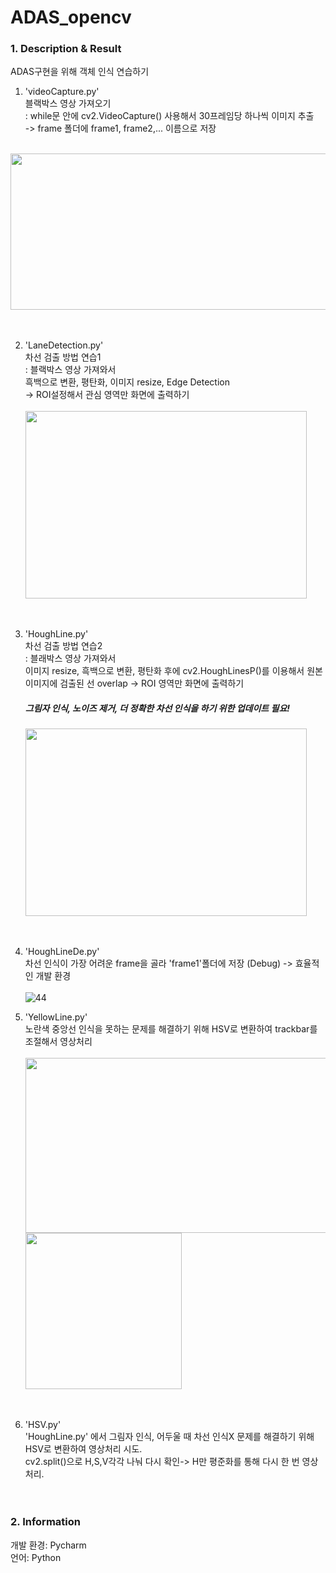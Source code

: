 # ADAS_opencv

### 1. Description & Result ###
ADAS구현을 위해 객체 인식 연습하기

1. 'videoCapture.py'  
블랙박스 영상 가져오기  
: while문 안에 cv2.VideoCapture() 사용해서 30프레임당 하나씩 이미지 추출  
-> frame 폴더에 frame1, frame2,... 이름으로 저장  
<br/>
<img src="https://user-images.githubusercontent.com/105180751/171773260-2b4b3fc0-b639-4654-9b85-b04a32858e6f.JPG" width="625" height="250"/></center>
<br/><br/><br/>

2. 'LaneDetection.py'  
차선 검출 방법 연습1  
: 블랙박스 영상 가져와서  
흑백으로 변환, 평탄화, 이미지 resize, Edge Detection  
-> ROI설정해서 관심 영역만 화면에 출력하기
<br/><br/>
<img src="https://user-images.githubusercontent.com/105180751/171774105-fb195b5e-1b9b-4263-bfca-56faac750745.JPG" width="450" height="300"/></center>
<br/><br/><br/>

3. 'HoughLine.py'  
차선 검출 방법 연습2  
: 블래박스 영상 가져와서  
이미지 resize, 흑백으로 변환, 평탄화 후에
cv2.HoughLinesP()를 이용해서 원본 이미지에 검출된 선 overlap 
-> ROI 영역만 화면에 출력하기
    ##### 그림자 인식, 노이즈 제거, 더 정확한 차선 인식을 하기 위한 업데이트 필요!
    <img src="https://user-images.githubusercontent.com/105180751/171773954-b024117b-d95d-4e4b-80b2-6a5fb9e7223c.JPG" width="450" height="300"/></center>
<br/><br/><br/>

4. 'HoughLineDe.py'  
차선 인식이 가장 어려운 frame을 골라 'frame1'폴더에 저장 (Debug) -> 효율적인 개발 환경 
<br/><br/>
![44](https://user-images.githubusercontent.com/105180751/171839198-578dac78-b5c3-4a74-822a-5173a1ad9064.JPG)


5. 'YellowLine.py'  
노란색 중앙선 인식을 못하는 문제를 해결하기 위해 HSV로 변환하여 trackbar를 조절해서 영상처리
<br/><br/>
<img src="https://user-images.githubusercontent.com/105180751/172512349-519f2e48-41ee-4e5b-8f71-8efef85f12dd.JPG" width="700" height="280"/></center>
<img src="https://user-images.githubusercontent.com/105180751/172512440-d2e97924-675e-4edb-817e-39477057d9dd.JPG" width="250" height="250"/></center>
<br/><br/><br/>

6. 'HSV.py'  
'HoughLine.py' 에서 그림자 인식, 어두울 때 차선 인식X 문제를 해결하기 위해 HSV로 변환하여 영상처리 시도.  
cv2.split()으로 H,S,V각각 나눠 다시 확인-> H만 평준화를 통해 다시 한 번 영상 처리.
<br/><br/><br/>

### 2. Information ##
개발 환경: Pycharm  
언어: Python

